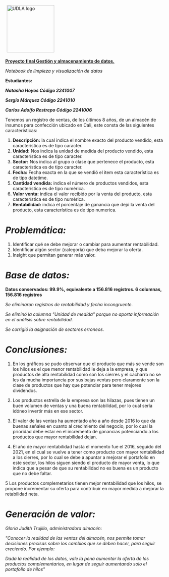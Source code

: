 <p><img alt="UDLA logo" height="150px" src="https://www.uao.edu.co/wp-content/uploads/2022/06/Logo-nuevo-acreditación.png"  align="center" hspace="5px" vspace="5px"></p>

<ins>**Proyecto final Gestión y almacenamiento de datos.**</ins>

*Notebook de limpieza y visualización de datos*

**Estudiantes:**

*****Natasha Hoyos Código 2241007*****

*****Sergio Márquez Código 2241010*****

*****Carlos Adolfo Restrepo Código 2241006*****

Tenemos un registro de ventas, de los últimos 8 años, de un almacén de insumos para confección ubicado en Cali, este consta de las siguientes características:

1. **Descripción:** la cual indica el nombre exacto del producto vendido, esta característica es de tipo caracter.
2. **Unidad:** Nos indica la unidad de medida del producto vendido, esta característica es de tipo caracter.
3. **Sector:** Nos indica al grupo o clase que pertenece el producto, esta característica es de tipo caracter.
4. **Fecha:** Fecha exacta en la que se vendió el item esta característica es de tipo datetime.
5. **Cantidad vendida:** indica el número de productos vendidos, esta característica es de tipo numérica.
6. **Valor venta:** indica el valor recibido por la venta del producto, esta característica es de tipo numérica.
7. **Rentabilidad:** indica el porcentaje de ganancia que dejó la venta del producto, esta característica es de tipo numerica.

# ***Problemática:***

1.  Identificar qué se debe mejorar o cambiar para aumentar rentabilidad.
2.  Identificar algún sector (categoría) que deba mejorar la oferta.
3.  Insight que permitan generar más valor.


# ***Base de datos:***

**Datos conservados: 99.9%, equivalente a 156.816 registros. 6 columnas, 156.816 registros**

*Se eliminaron registros de rentabilidad y fecha incongruente.*

*Se eliminó la columna "Unidad de medida" porque no aporta información en el análisis sobre rentabilidad.*

*Se corrigió la asignación de sectores erroneos.*

# ***Conclusiones:***
1. En los gráficos se pudo observar que el producto que más se vende son los hilos es el que menor rentabilidad le deja a la empresa, y que productos de alta rentabilidad como son los cierres y el cacharro no se les da mucha importancia por sus bajas ventas pero claramente son la clase de productos que hay que potenciar para tener mejores dividendos.

2. Los productos estrella de la empresa son las hilazas, pues tienen un buen volumen de ventas y una buena rentabilidad, por lo cual sería idóneo invertir más en ese sector.

3. El valor de las ventas ha aumentado año a año desde 2016 lo que da buenas señales en cuanto al crecimiento del negocio, por lo cual la prioridad debe estar en el incremento de ganancias potenciando a los productos que mayor rentabilidad dejan.

4. El año de mayor rentabilidad hasta el momento fue el 2016, seguido del 2021, en el cual se vuelve a tener como producto con mayor rentabilidad a los cierres, por lo cual se debe a apuntar a mejorar el portafolio en este sector, los hilos siguen siendo el producto de mayor venta, lo que indica que a pesar de que su rentabilidad no es buena es un producto que no debe faltar.

5 Los productos complemetarios tienen mejor rentabilidad que los hilos, se propone incrementar su oferta para contribuir en mayor medida a mejorar la retabilidad neta.

# ***Generación de valor:***

*Gloria Judith Trujillo, administradora almacén*: 

*"Conocer la realidad de las ventas del almacén, nos permite tomar decisiones precisas sobre los cambios que se deben hacer, para seguir creciendo. Por ejemplo:* 

*Dada la realidad de los datos, vale la pena aumentar la oferta de los productos complementarios, en lugar de seguir aumentando solo el portafolio de hilos"*

